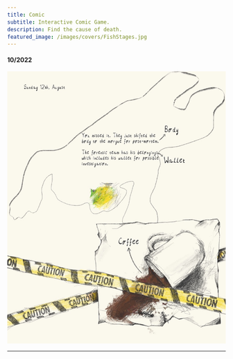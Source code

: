 ```yaml
---
title: Comic
subtitle: Interactive Comic Game.
description: Find the cause of death.
featured_image: /images/covers/FishStages.jpg
---
```


#### 10/2022

<!-- Image Map Generated by http://www.image-map.net/ -->
<img src="/images/comic/scene2.jpg" usemap="#image-map">

<map name="image-map">
    <area target="_self" alt="" title="" href="body" coords="579,196,667,243" shape="rect">
    <area target="_self" alt="" title="" href="wallet" coords="579,307,686,353" shape="rect">
    <area target="_self" alt="" title="" href="coffee" coords="402,611,524,664" shape="rect">
</map>

---

